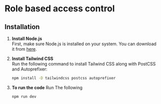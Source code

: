 # Role based access control 

## Installation

1. **Install Node.js**  
   First, make sure Node.js is installed on your system. You can download it from [here](https://nodejs.org/).

2. **Install Tailwind CSS**  
   Run the following command to install Tailwind CSS along with PostCSS and Autoprefixer:

   ```bash
   npm install -D tailwindcss postcss autoprefixer

3. **To run the code**
    Run The following

   ```bash
   npm run dev

  







